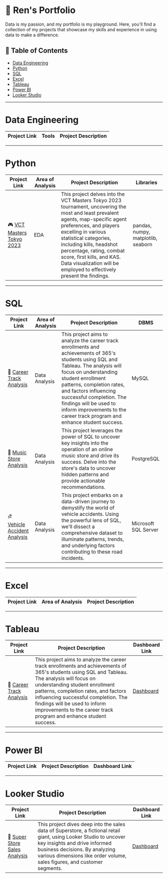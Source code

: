 # 📜 Ren's Portfolio
Data is my passion, and my portfolio is my playground. Here, you'll find a collection of my projects that showcase my skills and experience in using data to make a difference.

## 📁 Table of Contents
- [Data Engineering](#data-engineering)
- [Python](#python)
- [SQL](#sql)
- [Excel](#excel)
- [Tableau](#tableau)
- [Power BI](#power-bi)
- [Looker Studio](#looker-studio)

***
# Data Engineering
| Project Link | Tools | Project Description | 
|---|---|---|

***
# Python

| Project Link | Area of Analysis | Project Description | Libraries |
|---|---|---|---|
| 🎮 [VCT Masters Tokyo 2023](https://github.com/farens27/Python-Stuff/tree/main/VCT%20Masters%20Tokyo%202023) | EDA | This project delves into the VCT Masters Tokyo 2023 tournament, uncovering the most and least prevalent agents, map-specific agent preferences, and players excelling in various statistical categories, including kills, headshot percentage, rating, combat score, first kills, and KAS. Data visualization will be employed to effectively present the findings. | pandas, numpy, matplotlib, seaborn |

***
# SQL

| Project Link | Area of Analysis | Project Description | DBMS |
|---|---|---|---|
| 💼  [Career Track Analysis](https://github.com/farens27/SQL-Stuff/tree/main/MySQL/Career%20Track%20Analysis%20with%20SQL%20and%20Tableau) | Data Analysis | This project aims to analyze the career track enrollments and achievements of 365's students using SQL and Tableau. The analysis will focus on understanding student enrollment patterns, completion rates, and factors influencing successful completion. The findings will be used to inform improvements to the career track program and enhance student success. | MySQL |
| 🎵 [Music Store Analysis](https://github.com/farens27/SQL-Stuff/tree/main/PostgreSQL/Music%20Store%20Analysis) | Data Analysis | This project leverages the power of SQL to uncover key insights into the operation of an online music store and drive its success. Delve into the store's data to uncover hidden patterns and provide actionable recommendations. | PostgreSQL |
| ⛐ [Vehicle Accident Analysis](https://github.com/farens27/SQL-Stuff/tree/main/Microsoft%20SQL%20Server/Vehicle%20Accident%20Analysis) | Data Analysis | This project embarks on a data-driven journey to demystify the world of vehicle accidents. Using the powerful lens of SQL, we'll dissect a comprehensive dataset to illuminate patterns, trends, and underlying factors contributing to these road incidents. | Microsoft SQL Server |

***
# Excel
| Project Link | Area of Analysis | Project Description |
|---|---|---|

***
# Tableau

| Project Link | Project Description | Dashboard Link |
|---|---|---|
| 💼  [Career Track Analysis](https://github.com/farens27/SQL-Stuff/tree/main/MySQL/Career%20Track%20Analysis%20with%20SQL%20and%20Tableau) | This project aims to analyze the career track enrollments and achievements of 365's students using SQL and Tableau. The analysis will focus on understanding student enrollment patterns, completion rates, and factors influencing successful completion. The findings will be used to inform improvements to the career track program and enhance student success. | [Dashboard](https://public.tableau.com/app/profile/farensa.fernanda/viz/CareerTrackAnalysis_17003774438490/CareerTrackAnalysis) |

***
# Power BI

| Project Link | Project Description | Dashboard Link |
|---|---|---|

***
# Looker Studio

| Project Link | Project Description | Dashboard Link |
|---|---|---|
| 🛒 [Super Store Sales Analysis](https://github.com/farens27/BI-Stuff/blob/main/Looker%20Studio/Super%20Store%20Sales%20Analysis.md) | This project dives deep into the sales data of Superstore, a fictional retail giant, using Looker Studio to uncover key insights and drive informed business decisions. By analyzing various dimensions like order volume, sales figures, and customer segments. | [Dashboard](https://lookerstudio.google.com/reporting/0a22a61c-972b-46fe-a5a5-42896d15b6f1) |
